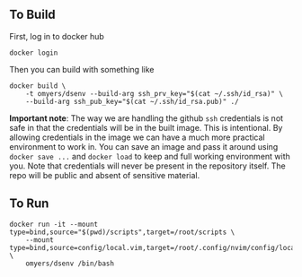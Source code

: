 ## To Build
First, log in to docker hub

```
docker login
```

Then you can build with something like

```
docker build \
    -t omyers/dsenv --build-arg ssh_prv_key="$(cat ~/.ssh/id_rsa)" \
    --build-arg ssh_pub_key="$(cat ~/.ssh/id_rsa.pub)" ./
```

**Important note**: The way we are handling the github `ssh` credentials is not
safe in that the credentials will be in the built image. This is intentional.
By allowing credentials in the image we can have a much more practical
environment to work in. You can save an image and pass it around using `docker
save ...` and `docker load` to keep and full working environment with you.
Note that credentials will never be present in the repository itself. The repo
will be public and absent of sensitive material.

## To Run

```
docker run -it --mount type=bind,source="$(pwd)/scripts",target=/root/scripts \
    --mount type=bind,source=config/local.vim,target=/root/.config/nvim/config/local.vim \
    omyers/dsenv /bin/bash
```

